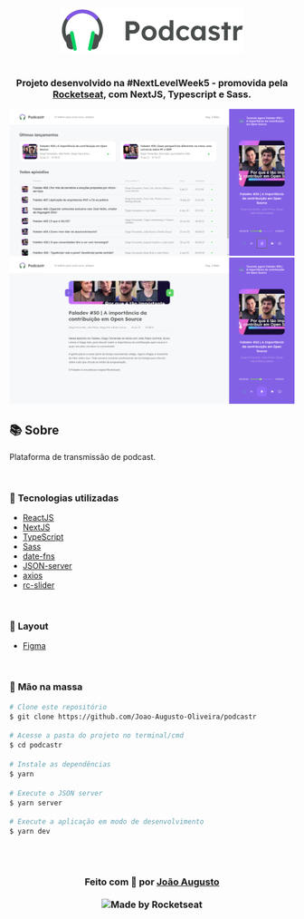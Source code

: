 <div align=center>

  <img src="./layouts/logo.svg" alt="Podcastr logo">
  <br>
  <br>

<h3>

Projeto desenvolvido na #NextLevelWeek5 - promovida pela [Rocketseat], com **NextJS**, **Typescript** e **Sass**.

</h3>

![PRINTS](./layouts/preview.png)
![PRINTS](./layouts/episode.png)



</div>

## 📚 **Sobre**

Plataforma de transmissão de podcast. 

<br>

### 📌  **Tecnologias utilizadas**
- [ReactJS]
- [NextJS]
- [TypeScript]
- [Sass]
- [date-fns]
- [JSON-server]
- [axios]
- [rc-slider]

<br>

### 🎨 **Layout**
- [Figma]

<br>

### 🚀 **Mão na massa**

```bash
# Clone este repositório
$ git clone https://github.com/Joao-Augusto-Oliveira/podcastr

# Acesse a pasta do projeto no terminal/cmd
$ cd podcastr

# Instale as dependências
$ yarn

# Execute o JSON server 
$ yarn server

# Execute a aplicação em modo de desenvolvimento
$ yarn dev

```

<br>
<br>

<h3 align="center">
Feito com 💜 por <a href="https://www.linkedin.com/in/joão-augusto-oliveira-dos-santos-9b0693195">João Augusto</a>
<br><br>
 
  <img alt="Made by Rocketseat" src="https://img.shields.io/badge/made%20by-Rocketseat-%237519C1">
</a>
</h3>

<!-- Links -->

[Rocketseat]: https://rocketseat.com.br/
[ReactJS]: (https://reactjs.org)
[NextJS]: (https://nextjs.org/)
[TypeScript]: (https://www.typescriptlang.org/)
[Sass]: (https://sass-lang.com/)
[date-fns]: (https://date-fns.org/v2.20.1/docs/format)
[JSON-server]: (https://github.com/typicode/json-server)
[axios]: (https://github.com/axios/axios)
[rc-slider]: (https://slider-react-component.vercel.app/)
[Figma]: (https://www.figma.com/file/UwFEntsHpHYJlHNQAQr4gA/Podcastr?node-id=160%3A2761)

